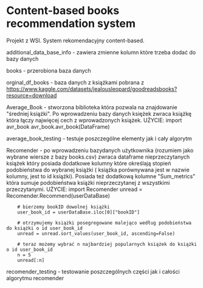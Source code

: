 # Content-based books recommendation system
Projekt z WSI. System rekomendacyjny content-based.



additional_data_base_info - zawiera zmienne kolumn które trzeba dodać do bazy danych

books - przerobiona baza danych 

orginal_df_books - baza danych z książkami pobrana z https://www.kaggle.com/datasets/jealousleopard/goodreadsbooks?resource=download

Average_Book - stworzona biblioteka która pozwala na znajdowanie "średniej książki". Po wprowadzeniu bazy danych księżek zwraca książkę która
    łączy najwięcej cech z wprowadzonych książek.
    UŻYCIE: 
        import avr_book
        avr_book.avr_book(DataFrame)

average_book_testing - testuje poszczególne elementy jak i cały algorytm

Recomender - po wprowadzeniu bazydanych użytkownika (rozumiem jako wybrane wiersze z bazy books.csv) zwraca dataframe nieprzeczytanych książek który posiada dodatkowe kolumny które określają stopień podobieństwa do wybranej książki ( książka porównywana jest w nazwie kolumny, jest to id książki). Posiada też dodatkową kolumne "Sum_metrics" która sumuje podobieństwa książki nieprzeczytanej z wszystkimi przeczytanymi.
    UŻYCIE:
        import Recomender
        unread = Recomender.Recommend(userDataBase)

        # bierzemy bookID dowolnej książki
        user_book_id = userDataBase.iloc[0]["bookID"]

        # otrzymujemy książki posegregowane malejąco według podobieństwa do książki o id user_book_id
        unread = unread.sort_values(user_book_id, ascending=False)

        # teraz możemy wybrać n najbardziej popularnych książek do książki o id user_book_id
        n = 5
        unread[:n]

recomender_testing - testowanie poszczególnych części jak i całości algorytmu recomender